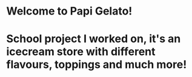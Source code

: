 # Welcome to Papi Gelato!
# School project I worked on, it's an icecream store with different flavours, toppings and much more!
